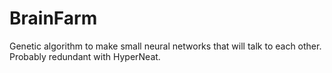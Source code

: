 BrainFarm
===========

Genetic algorithm to make small neural networks that will talk to each other.  Probably redundant with HyperNeat. 
